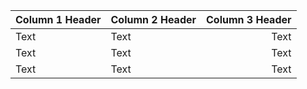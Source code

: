 | Column 1 Header | Column 2 Header | Column 3 Header |
| --------------- | --------------- | ---------------:|
| Text | Text| Text |
| Text | Text | Text |
| Text | Text| Text |
